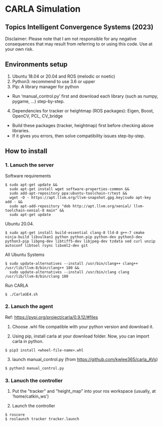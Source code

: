 # CARLA Simulation

## Topics Intelligent Convergence Systems (2023) 

Disclaimer: Please note that I am not responsible for any negative consequences that may result from referring to or using this code. Use at your own risk.

## Environments setup

1. Ubuntu 18.04 or 20.04 and ROS (melodic or noetic)
2. Python3: recommend to use 3.6 or upper
3. Pip: A library manager for python 
- Run ‘manual_control.py’ first and download each library (such as numpy, pygame, …) step-by-step.
4. Dependencies for tracker or heightmap (ROS packages): Eigen, Boost, OpenCV, PCL, CV_bridge
- Build these packages (tracker, heightmap) first before checking above libraries.
- If it gives you errors, then solve compatibility issues step-by-step.

## How to install

### 1. Lanuch the server

Software requirements
```
$ sudo apt-get update &&
  sudo apt-get install wget software-properties-common &&
  sudo add-apt-repository ppa:ubuntu-toolchain-r/test &&
  wget -O - https://apt.llvm.org/llvm-snapshot.gpg.key|sudo apt-key add - &&
  sudo apt-add-repository "deb http://apt.llvm.org/xenial/ llvm-toolchain-xenial-8 main" &&
  sudo apt-get update
```

Ubuntu 20.04.
```
$ sudo apt-get install build-essential clang-8 lld-8 g++-7 cmake ninja-build libvulkan1 python python-pip python-dev python3-dev python3-pip libpng-dev libtiff5-dev libjpeg-dev tzdata sed curl unzip autoconf libtool rsync libxml2-dev git
```

All Ubuntu Systems
```
$ sudo update-alternatives --install /usr/bin/clang++ clang++ /usr/lib/llvm-8/bin/clang++ 180 &&
  sudo update-alternatives --install /usr/bin/clang clang /usr/lib/llvm-8/bin/clang 180
```

Run CARLA
```
$ ./CarlaUE4.sh
```

### 2. Lanuch the agent

Ref: <https://pypi.org/project/carla/0.9.12/#files>
1. Choose .whl file compatible with your python version and download it. 

2. Using pip, install carla at your download folder. Now, you can import carla in python.
```
$ pip3 install <wheel-file-name>.whl
```

3.  launch manual_control.py (from <https://github.com/kwlee365/carla_AVs>)
```
$ python3 manual_control.py
```

### 3. Lanuch the controller
1. Put the "tracker" and "height_map" into your ros workspace (usually, at ‘home/catkin_ws’)

2. Launch the controller
```
$ roscore
$ roslaunch tracker tracker.launch
```
